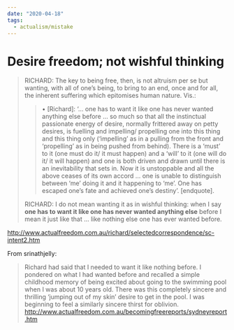 ```yaml
---
date: "2020-04-18"
tags:
  - actualism/mistake
---
```


# Desire freedom; not wishful thinking

> RICHARD: The key to being free, then, is not altruism per se but wanting, with
  all of one’s being, to bring to an end, once and for all, the inherent
  suffering which epitomises human nature. Vis.:
> >
> > • \[Richard\]: ‘... one has to want it like one has never wanted anything else
    before ... so much so that all the instinctual passionate energy of desire,
    normally frittered away on petty desires, is fuelling and impelling/
    propelling one into this thing and this thing only (‘impelling’ as in a
    pulling from the front and ‘propelling’ as in being pushed from behind). There
    is a ‘must’ to it (one must do it/ it must happen) and a ‘will’ to it (one
    will do it/ it will happen) and one is both driven and drawn until there is an
    inevitability that sets in. Now it is unstoppable and all the above ceases of
    its own accord ... one is unable to distinguish between ‘me’ doing it and it
    happening to ‘me’. One has escaped one’s fate and achieved one’s destiny’.
    \[endquote\].
  >
  > RICHARD: I do not mean wanting it as in wishful thinking: when I say **one has
  to want it like one has never wanted anything else** before I mean it just like
  that ... like nothing else one has ever wanted before.

  <http://www.actualfreedom.com.au/richard/selectedcorrespondence/sc-intent2.htm>


From srinathjelly:

> Richard had said that I needed to want it like nothing before. I pondered on
  what I had wanted before and recalled a simple childhood memory of being
  excited about going to the swimming pool when I was about 10 years old. There
  was this completely sincere and thrilling ‘jumping out of my skin’ desire to
  get in the pool. I was beginning to feel a similarly sincere thirst for
  oblivion. 
  <http://www.actualfreedom.com.au/becomingfreereports/sydneyreport.htm>

